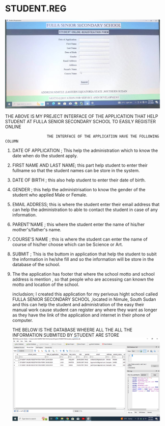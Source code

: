 # STUDENT.REG

![screenshot](https://github.com/Lagu2/STUDENT.REG/blob/main/WhatsApp%20Image%202024-04-22%20at%2009.23.14_23d955cb.jpg)

THE ABOVE IS MY PREJECT INTERFACE OF THE APPLICATION THAT HELP STUDENT AT FULLA SENIOR SECONDARY SCHOOL TO EASILY  REGISTER ONLINE

                       THE INTERFACE OF THE APPLICATION HAVE THE FOLLOWING COLUMN
                       
1. DATE OF APPLICATION ; This help the administration which to know the date when do the student apply.
2. FIRST NAME AND LAST NAME; this part help student to enter their fullname so that the student names can be store in the system.
3. DATE OF BIRTH ; this also help student to enter their date of birth.
4. GENDER ; this help the administrisation to know the gender of the student who applied Male or Female.
5. EMAIL ADDRESS; this is where the student enter their email address that can help the administration to able to contact the student in case of any information.
6. PARENT'NAME ; this where the student enter the name of his/her mother's/father's name.
7. COURSE'S NAME ; this is where the student can enter the name of course of his/her choose which can be Science or Art.
8. SUBMIT ; This is the buttom in application that help the student to subit the information in he/she fill and so the information will be store in the database of the school.
9. The the application has footer that where the school motto and school address is mention , so that people who are accessing can known the motto and location of the school.

     includsion; I created this application for my perivous hight school called FULLA SENIOR SECONDARY SCHOOL ,located in Nimule, South Sudan and this can help the student and administration of the easy their manual work cause student can register any where they want as longer as they have the link of the application and internet in their phone of computer.

   THE BELOW IS THE DATABASE WHEERE ALL THE ALL THE INFORMATION SUBMITED BY STUDENT ARE STORE 
   ![screenshot](https://github.com/Lagu2/STUDENT.REG/blob/main/Annotation%202024-05-06%20030653.png)
